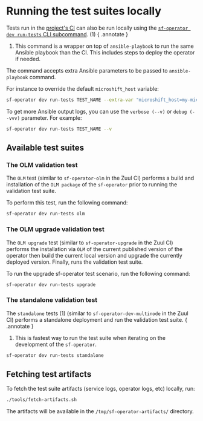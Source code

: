 # Running the test suites locally

Tests run in the [project's CI](https://zuul.microshift.softwarefactory-project.io/zuul/t/sf/buildsets) can also be run locally using the [`sf-operator dev run-tests` CLI subcommand](./../reference/cli/index.md#run-tests). (1)
{ .annotate }

1. This command is a wrapper on top of `ansible-playbook` to run the same Ansible playbook
   than the CI. This includes steps to deploy the operator if needed.

The command accepts extra Ansible parameters to be passed to `ansible-playbook` command.

For instance to override the default `microshift_host` variable:

```sh
sf-operator dev run-tests TEST_NAME --extra-var "microshift_host=my-microshift"
```

To get more Ansible output logs, you can use the `verbose (--v)` or `debug (--vvv)` parameter.
For example:

```sh
sf-operator dev run-tests TEST_NAME --v
```

## Available test suites

### The OLM validation test

The `OLM` test (similar to `sf-operator-olm` in the Zuul CI) performs a build and
installation of the `OLM package` of the `sf-operator` prior to running the validation
test suite.

To perform this test, run the following command:

```sh
sf-operator dev run-tests olm
```

### The OLM upgrade validation test

The `OLM upgrade` test (similar to `sf-operator-upgrade` in the Zuul CI) performs the installation via `OLM` of the current published version of the operator then
build the current local version and upgrade the currently deployed version.
Finally, runs the validation test suite.

To run the upgrade sf-operator test scenario, run the following command:

```sh
sf-operator dev run-tests upgrade
```

### The standalone validation test

The `standalone` tests (1)  (similar to `sf-operator-dev-multinode` in the Zuul CI) performs
a standalone deployment and run the validation test suite.
{ .annotate }

1. This is fastest way to run the test suite when iterating on the development of the `sf-operator`.

```sh
sf-operator dev run-tests standalone
```

## Fetching test artifacts

To fetch the test suite artifacts (service logs, operator logs, etc) locally, run:

```sh
./tools/fetch-artifacts.sh
```

The artifacts will be available in the `/tmp/sf-operator-artifacts/` directory.
